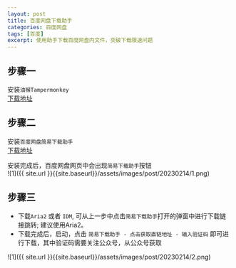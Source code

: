 ```yaml
---
layout: post
title: 百度网盘下载助手
categories: 百度网盘
tags: [百度]
excerpt: 使用助手下载百度网盘内文件，突破下载限速问题
---
```


## 步骤一
安装`油猴Tampermonkey`    
[下载地址](https://www.extfans.com/)

## 步骤二
安装`百度网盘简易下载助手`  
[下载地址](https://greasyfork.org/zh-CN/scripts/418182-%E7%99%BE%E5%BA%A6%E7%BD%91%E7%9B%98%E7%AE%80%E6%98%93%E4%B8%8B%E8%BD%BD%E5%8A%A9%E6%89%8B-%E7%9B%B4%E9%93%BE%E4%B8%8B%E8%BD%BD%E5%A4%8D%E6%B4%BB%E7%89%88)  

安装完成后，百度网盘网页中会出现`简易下载助手`按钮  
![1]({{ site.url }}{{site.baseurl}}/assets/images/post/20230214/1.png)

## 步骤三  
- 下载`Aria2` 或者 `IDM`, 可从上一步中点击`简易下载助手`打开的弹窗中进行下载链接跳转; 建议使用Aria2。  
- 下载完成后，启动，点击 `简易下载助手 - 点击获取直链地址 - 输入验证码` 即可进行下载，其中验证码需要关注公众号，从公众号获取  

![1]({{ site.url }}{{site.baseurl}}/assets/images/post/20230214/2.png)